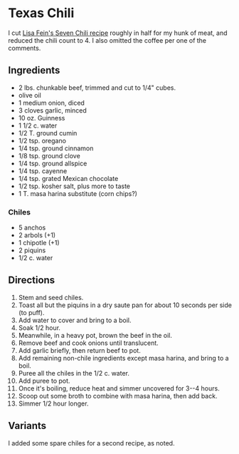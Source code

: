 # Texas Chili

I cut [Lisa Fein's Seven Chili recipe](http://www.amateurgourmet.com/2011/09/lisa-fains-seven-chile-chili.html) roughly in half for my hunk of meat, and reduced the chili count to 4.  I also omitted the coffee per one of the comments.

## Ingredients

* 2 lbs. chunkable beef, trimmed and cut to 1/4" cubes.
* olive oil
* 1 medium onion, diced
* 3 cloves garlic, minced
* 10 oz. Guinness
* 1 1/2 c. water
* 1/2 T. ground cumin
* 1/2 tsp. oregano
* 1/4 tsp. ground cinnamon
* 1/8 tsp. ground clove
* 1/4 tsp. ground allspice
* 1/4 tsp. cayenne
* 1/4 tsp. grated Mexican chocolate
* 1/2 tsp. kosher salt, plus more to taste
* 1 T. masa harina substitute (corn chips?)


### Chiles

* 5 anchos 
* 2 arbols (+1)
* 1 chipotle (+1)
* 2 piquins
* 1/2 c. water

## Directions

1. Stem and seed chiles.
2. Toast all but the piquins in a dry saute pan for about 10 seconds per side (to puff).
3. Add water to cover and bring to a boil.
4. Soak 1/2 hour.
5. Meanwhile, in a heavy pot, brown the beef in the oil.
6. Remove beef and cook onions until translucent.
7. Add garlic briefly, then return beef to pot.
8. Add remaining non-chile ingredients except masa harina, and bring to a boil.
9. Puree all the chiles in the 1/2 c. water.
10. Add puree to pot.
11. Once it's boiling, reduce heat and simmer uncovered for 3--4 hours.
12. Scoop out some broth to combine with masa harina, then add back.
13. Simmer 1/2 hour longer.

## Variants

I added some spare chiles for a second recipe, as noted.
